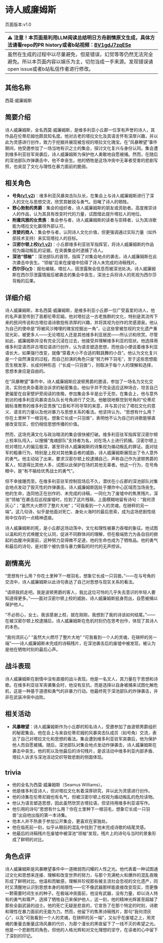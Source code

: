 # 诗人威廉姆斯
页面版本:v1.0
 

| :warning: 注意！本页面是利用LLM阅读总结明日方舟剧情原文生成，具体方法请看repo的PR history或者b站视频：[BV1gdJ7zqESe](https://www.bilibili.com/video/BV1gdJ7zqESe/)         |
|:----------------------------|
| 虽然在生成的过程中以尽量避免，但是错误，幻觉等等仍然无法完全避免。所以本页面内容以娱乐为主，切勿当成一手来源。发现错误请open issue或者b站私信作者进行修改。|



## 其他名称
西莫·威廉姆斯
## 简要介绍
诗人威廉姆斯，全名西莫·威廉姆斯，是维多利亚小丘郡一位享有声誉的诗人，其作品在伦蒂尼姆也颇具知名度。他对古老的塔拉文化及其语言怀有深厚兴趣，并以此为灵感进行创作，致力于挖掘并展现被忽视的塔拉文化瑰宝。在“风暴瞭望”事件期间，他受邀参加了一场当地有识之士的集会，探讨文化复兴与身份认同。集会遭到维多利亚驻军突袭后，诗人威廉姆斯为保护他人勇敢地自愿被捕。然而，在随后的深池部队炸弹袭击中，他不幸丧生。他的牺牲是这场冲突中无辜者受害的悲剧写照，也突显了文化与理性在暴力面前的脆弱。
## 相关角色
-   **号角([v1](char_4039_horn.md),[v2](../char_v3/char_4039_horn.md))**：维多利亚风暴突击队队长，在集会上与诗人威廉姆斯进行了深入的文化与思想交流，欣赏其敏锐与勇气。目睹了诗人的牺牲。
-   **野心勃勃的男爵**：集会的组织者，诗人威廉姆斯的朋友或资助者。高度推崇诗人的作品，认为其具有改变时代的力量，试图借此提升塔拉人的地位。
-   **附庸风雅的女贵族**：集会参与者，诗人威廉姆斯的读者与崇拜者，认为其诗歌能为塔拉文化赢得外部认可。
-   **贪婪的商人**：集会参与者，认同诗人文化价值，但更强调通过实际力量（如外部技术支持）来实现塔拉人的目标。
-   **汉密尔顿上校([v1](extended_char_han_mi_er_dun_shang_xiao.md),[v2](../char_v3/extended_char_han_mi_er_dun_shang_xiao.md))**：小丘郡维多利亚驻军指挥官，将诗人威廉姆斯的作品视为煽动叛乱的证据。在突袭集会时逮捕了诗人。
-   **深池“领袖”**：深池部队的首领，指挥了对集会地点的袭击，诗人威廉姆斯在此次袭击中丧生。“领袖”后来在废墟中拾得了诗人未完成的诗稿残片。
-   **西尔莎([v1](extended_char_xi_er_sha.md))**：报社编辑，塔拉人，因泄露聚会信息而被深池处决。诗人威廉姆斯在西尔莎泄露情报后被袭击的集会中丧生，深池士兵将诗人的死视为西尔莎背叛的后果。
## 详细介绍
诗人威廉姆斯，本名西莫·威廉姆斯，是维多利亚小丘郡一位广受喜爱的诗人，他的名声甚至传到了首都伦蒂尼姆。他对塔拉这一古老族群的文化，特别是其流传下来的民间传说和古塔拉语诗歌抱有浓厚的兴趣，并将其视为创作的灵感源泉。他认为自己的使命是“将被风沙掩埋的瑰宝挖掘出一角”，让这些曾被忽视的文化遗产重现光彩，被更多人——无论塔拉人还是其他维多利亚居民——所认识和欣赏。尽管如此，威廉姆斯并没有完全沉浸在过去，他接受并理解维多利亚的现状。他选择用维多利亚语而非古塔拉语进行创作，认为语言塑造思想，而他自小便说着维多利亚语长大，如果强行改变，就像“穿着大小不合适的鞋跳舞的小丑”。他认为文化复兴是一个自然演变的过程，而自己扮演的角色只是“努力种下羽毛”，至于这些思想能否生根发芽、长成何种形态（“长成一只羽兽”），则取决于每个人的理解和选择，思想本身应是自由的。

在“风暴瞭望”事件中，诗人威廉姆斯应波顿男爵的邀请，参加了一场名为文化交流，实则也夹杂着政治诉求的秘密集会。他似乎并不完全适应这种场合，坦言自己更偏爱在自家壁炉旁阅读的夜晚，参加集会多半是出于无奈。在集会上，他与意外到访的维多利亚风暴突击队队长号角进行了交流。他敏锐地察觉到号角的“伦蒂尼姆标准教育的维多利亚贵族”口音和不同寻常的来意，并与其讨论了塔拉文化的意义、语言的力量以及他对暴力与思想关系的看法。他坚持认为，“思想有什么用？你在土里种下一根羽毛，想象它长成一只羽兽”，表明他不认为自己的诗歌能够直接改变现实，但仍相信思想传播的价值。

然而，这场充满文化与政治暗流的集会很快被打破。维多利亚驻军指挥官汉密尔顿上校率队闯入，以搜捕“鬼魂部队”支持者为名，对在场人士进行抓捕。汉密尔顿上校对塔拉人的偏见极深，甚至将诗人威廉姆斯的诗集视为煽动叛乱的罪证。面对驻军的粗暴行为，特别是上校对其他集会者的威胁，诗人威廉姆斯展现出了令人意外的勇气。他主动站了出来，要求汉密尔顿上校逮捕自己，声称自己作为波顿男爵的客人，知道得比其他人多，试图以此保护在场的其他无辜者。他这一行为，在号角眼中，是“有不输给优秀战士的勇气”。

但不幸接踵而至。在维多利亚驻军控制现场后不久，潜伏在小丘郡的深池部队对集会地点发动了毁灭性的炸弹袭击。诗人威廉姆斯因处于爆炸中心区域而当场丧生。他的生命，连同他正在创作的、未完成的诗稿，一同化为了废墟中的焦黑残片。深池“领袖”在袭击后巡视废墟时，捡到了这片残稿，上面模糊地留有诗句：“我何须灰心”；“虽然大火燃尽了整片大地”；“可我看到一个人的灵魂，在磅秤的另一端”。这几句诗，似乎是他面对死亡、身处火海时的最后思索，成为这场悲剧性结局中仅存的一点精神遗痕。

诗人威廉姆斯的死，是小丘郡这场动荡中，文化和理性被暴力吞噬的象征。他试图以温和的方式唤醒文化认同，促进不同群体间的理解，但在极端势力为各自目的掀起的血腥冲突面前，这种努力显得微不足道，他的生命也成为了牺牲品。他的勇气和最后的诗句，是对那个被仇恨与暴力撕裂的时代的无声控诉。
## 剧情高光
“思想有什么用？你在土里种下一根羽毛，想象它长成一只羽兽。”——在与号角的交流中，诗人威廉姆斯以此诗句表达了自己对思想与现实关系的看法。

“请把我抓走吧。我是波顿男爵的客人，我比这位可怜的几乎失去意识的年轻人要知道得更多。”——面对汉密尔顿上校的威胁，诗人威廉姆斯挺身而出，自愿被捕以保护他人。

“不必担心，女士。我该感谢上校，就在刚刚，我想到了我的诗该如何结尾。”——在被汉密尔顿上校逮捕后，诗人威廉姆斯在危机时刻仍在思考创作，体现了其诗人的本色。

“我何须灰心”
“虽然大火燃尽了整片大地”
“可我看到一个人的灵魂，在磅秤的另一端”——诗人威廉姆斯未完成的诗稿残片，在深池袭击后的废墟中被发现，被认为是他在牺牲时刻的最后心声。
## 战斗表现
诗人威廉姆斯在剧情中没有直接的战斗表现。他是一名文人，其力量在于思想和诗歌。在维多利亚驻军突袭集会时，他没有反抗，而是选择以自身被捕来试图化解危机，这是一种基于道德和勇气的非暴力行动。他最终死于深池部队的炸弹袭击，并非在武装冲突中战败。
## 相关活动
-   **风暴瞭望**：诗人威廉姆斯作为小丘郡的知名诗人，受邀参加了由波顿男爵组织的秘密集会。他在会上与来自伦蒂尼姆的风暴突击队成员（如号角）交流，表达了自己对塔拉文化和思想的看法。集会遭到维多利亚驻军突袭后，他为保护他人而自愿被捕。随后，深池部队对集会地点发动炸弹袭击，诗人威廉姆斯在袭击中丧生。他的死以及他最后的诗句残片，是该活动中维多利亚内部矛盾、塔拉人诉求与深池活动交织导致悲剧的侧面体现。
## trivia
*   他的全名为西莫·威廉姆斯（Seamus Williams）。
*   他是维多利亚诗人，但对塔拉文化有着深厚研究，并以此为灵感进行创作。
*   他的诗集在伦蒂尼姆也有名气，但被汉密尔顿上校视为煽动叛乱的危险读物。
*   他认为语言塑造思想，因此虽然欣赏古塔拉语，但坚持用维多利亚语写作。
*   他引用的诗句“思想有什么用？你在土里种下一根羽毛，想象它长成一只羽兽”出自他出版的第一本诗集。
*   他本人并不热衷于参加公开集会，更喜欢在家独处。
*   他在临死前一刻，似乎从眼前的混乱中找到了他未完成诗歌的结尾灵感。
*   他最后的诗稿残片在废墟中被深池“领袖”发现，残片上的诗句与当时的景象形成了鲜明的对比。
## 角色点评
诗人威廉姆斯是风暴瞭望事件中一道微弱而闪耀的人性之光。他代表着一种试图通过文化和思想来连接、理解和改变世界的努力，与那个充满枪火和爆炸的混乱夜晚形成了鲜明对比。他温和而敏感，理解并珍视那些被主流社会忽视的文化遗产，同时又清醒地认识到思想本身的局限性——它不像武器那样能直接改变现实，而更像一颗需要时间生长的种子。在极端冲突面前，他没有武器，没有力量，却以诗人特有的勇气和尊严，选择了牺牲自己来保护他人，这一刻，他的精神光辉甚至超越了那些全副武装的战士。他的死亡无疑是悲哀的，它宣告了在那个特定的时刻，诗歌和理性在暴力面前的无能为力。然而，他留下的焦黑诗稿残片，那句“我何须灰心”，以及“可我看到一个人的灵魂，在磅秤的另一端”，又似乎在废墟之上，用灵魂的重量去衡量这场风暴的代价，为那个漫长的黑夜留下了一线不灭的希望之光。他是一个悲剧性的角色，但他的人格光辉和对文化理想的坚守，在读者的心中留下了深刻的印记。